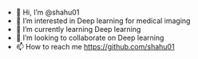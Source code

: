 - 👋 Hi, I’m @shahu01
- 👀 I’m interested in Deep learning for medical imaging
- 🌱 I’m currently learning Deep learning
- 💞️ I’m looking to collaborate on Deep learning
- 📫 How to reach me https://github.com/shahu01 

<!---
shahu01/shahu01 is a ✨ special ✨ repository because its `README.md` (this file) appears on your GitHub profile.
You can click the Preview link to take a look at your changes.
--->
